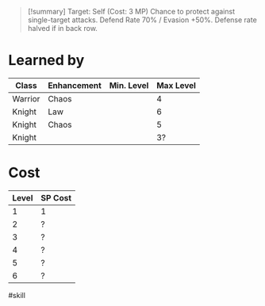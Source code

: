 >[!summary]
>Target: Self (Cost: 3 MP)
>Chance to protect against single-target attacks.
>Defend Rate 70% / Evasion +50%.
>Defense rate halved if in back row.
# Learned by
| Class   | Enhancement | Min. Level | Max Level |
| ------- | ----------- | ---------- | --------- |
| Warrior | Chaos       |            | 4         |
| Knight  | Law         |            | 6         |
| Knight  | Chaos       |            | 5         |
| Knight  |             |            | 3?        | 
# Cost
| Level | SP Cost |
| ----- | ------- |
| 1     | 1       |
| 2     | ?       |
| 3     | ?       |
| 4     | ?       |
| 5     | ?       |
| 6     | ?       | 

#skill 
